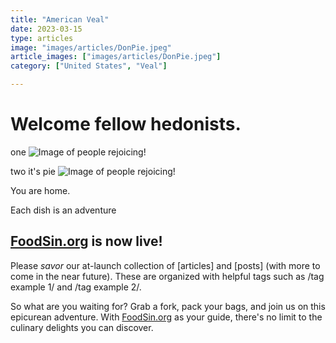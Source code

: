 ```yaml
---
title: "American Veal"
date: 2023-03-15
type: articles
image: "images/articles/DonPie.jpeg"
article_images: ["images/articles/DonPie.jpeg"]
category: ["United States", "Veal"]

---
```


# Welcome fellow hedonists.

one
![Image of people rejoicing!](../../static/images/articles/DonPie.jpeg)


two it's pie 
![Image of people rejoicing!](images/articles/DonPie.jpeg)


You are home.

Each dish is an adventure

## [FoodSin.org](http://FoodSin.org) is now live!

Please _savor_ our at-launch collection of \[articles\] and \[posts\] (with more to come in the near future). These are organized with helpful tags such as /tag example 1/ and /tag example 2/.

So what are you waiting for? Grab a fork, pack your bags, and join us on this epicurean adventure. With [FoodSin.org](http://FoodSin.org) as your guide, there's no limit to the culinary delights you can discover.
